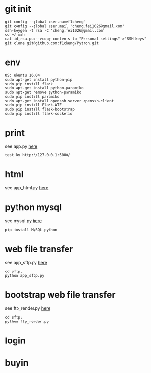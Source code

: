 # git init  
```  
git config --global user.namef1cheng'
git config --global user.mail 'cheng.fei1026@gmail.com'
ssh-keygen -t rsa -C 'cheng.fei1026@gmail.com'
cd ~/.ssh
cat id_rsa.pub-->copy contents to "Personal settings"->"SSH keys"
git clone git@github.com:f1cheng/Python.git
```  

# env  
```  
OS: ubuntu 16.04
sudo apt-get install python-pip
sudo pip install flask
sudo apt-get install python-paramiko  
sudo apt-get remove python-paramiko  
sudo pip install paramiko
sudo apt-get install openssh-server openssh-client
sudo pip install Flask-WTF
sudo pip install flask-bootstrap
sudo pip install flask-socketio 
```  

# print  
see app.py [here](app.py)  
```  
test by http://127.0.0.1:5000/
```  

# html 
see app_html.py [here](app_html.py)  

# python mysql
see mysql.py [here](mysql.py)  
```  
pip install MySQL-python
```  

# web file transfer    
see app_sftp.py [here](sftp/app_sftp.py)  
```  
cd sftp;  
python app_sftp.py
```  

# bootstrap web file transfer   
see ftp_render.py [here](sftp/ftp_render.py)   
```  
cd sftp; 
python ftp_render.py
```  


# login

# buyin 


